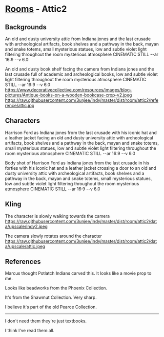 # [Rooms](../room.md) - Attic2

## Backgrounds

An old and dusty university attic from Indiana jones and the last crusade with archeological artifacts, book shelves and a pathway in the back, mayan and snake totems, small mysterious statues, low and subtle violet light filtering throughout the room mysterious atmosphere CINEMATIC STILL --ar 16:9 --v 6.0

An old and dusty book shelf facing the camera from Indiana jones and the last crusade full of academic and archeological books, low and subtle violet light filtering throughout the room mysterious atmosphere CINEMATIC STILL --ar 16:9 --v 6.0
https://www.decorativecollective.com/resources/images/blog-pictures/Antique-books-on-a-wooden-bookcase-crop-v2.jpeg https://raw.githubusercontent.com/3unjee/indy/master/dist/room/attic2/reference/attic.jpg

## Characters

Harrison Ford as Indiana jones from the last crusade with his iconic hat and a leather jacket facing an old and dusty university attic with archeological artifacts, book shelves and a pathway in the back, mayan and snake totems, small mysterious statues, low and subtle violet light filtering throughout the room mysterious atmosphere CINEMATIC STILL --ar 16:9 --v 6.0

Body shot of Harrison Ford as Indiana jones from the last crusade in his forties with his iconic hat and a leather jacket crossing a door to an old and dusty university attic with archeological artifacts, book shelves and a pathway in the back, mayan and snake totems, small mysterious statues, low and subtle violet light filtering throughout the room mysterious atmosphere CINEMATIC STILL --ar 16:9 --v 6.0

## Kling

The character is slowly walking towards the camera
https://raw.githubusercontent.com/3unjee/indy/master/dist/room/attic2/data/upscale/indy2.jpeg

The camera slowly rotates around the character
https://raw.githubusercontent.com/3unjee/indy/master/dist/room/attic2/data/upscale/attic.jpeg

## References

Marcus thought Potlatch Indians carved this. It looks like a movie prop to me.

Looks like beadworks from the Phoenix Collection.

It's from the Shawmut Collection. Very sharp.

I believe it's part of the old Pearce Collection.

---

I don't need them they're just textbooks.

I think I've read them all.
